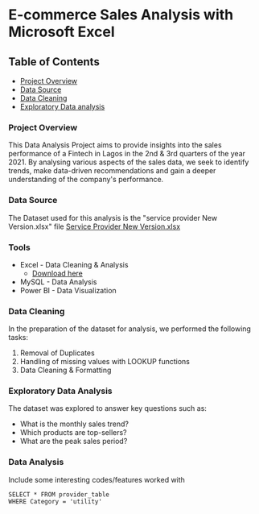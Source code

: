 # E-commerce Sales Analysis with Microsoft Excel

## Table of Contents

-  [Project Overview](#project-overview)
-  [Data Source](#data-source)
-  [Data Cleaning](#data-cleaning)
-  [Exploratory Data analysis](#exploratory-data-analysis)


### Project Overview

This Data Analysis Project aims to provide insights into the sales performance of a Fintech in Lagos in the 2nd & 3rd quarters of the year 2021. By analysing various aspects of the sales data, we seek to identify trends, make data-driven recommendations and gain a deeper understanding of the company's performance.

### Data Source
The Dataset used for this analysis is the "service provider New Version.xlsx" file
[Service Provider New Version.xlsx](https://github.com/user-attachments/files/17957318/Service.Provider.New.Version.xlsx)

### Tools
- Excel - Data Cleaning & Analysis
  - [Download here](https://microsoft.com)
- MySQL - Data Analysis
- Power BI - Data Visualization

### Data Cleaning
In the preparation of the dataset for analysis, we performed the following tasks:
1. Removal of Duplicates
2. Handling of missing values with LOOKUP functions
3. Data Cleaning & Formatting

### Exploratory Data Analysis
The dataset was explored to answer key questions such as:

- What is the monthly sales trend?
- Which products are top-sellers?
- What are the peak sales period?

### Data Analysis
Include some interesting codes/features worked with

```MySQL
SELECT * FROM provider_table
WHERE Category = 'utility'
```

